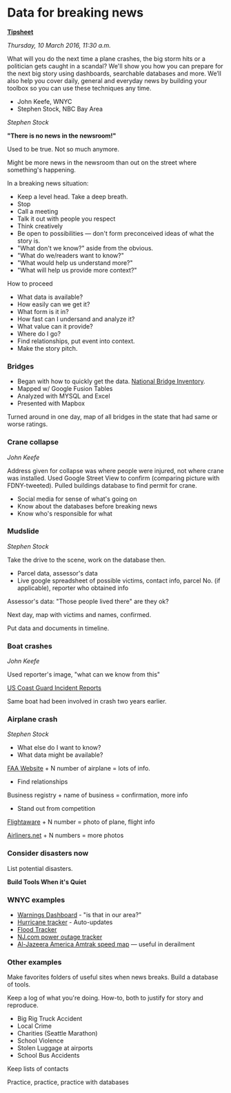 # Data for breaking news

**[Tipsheet](assets/03-data-for-breaking-news.pdf)**

*Thursday, 10 March 2016, 11:30 a.m.*

What will you do the next time a plane crashes, the big storm hits or a politician gets caught in a scandal? We'll show you how you can prepare for the next big story using dashboards, searchable databases and more. We’ll also help you cover daily, general and everyday news by building your toolbox so you can use these techniques any time.

* John Keefe, WNYC
* Stephen Stock, NBC Bay Area

*Stephen Stock*

**"There is no news in the newsroom!"**

Used to be true. Not so much anymore.

Might be more news in the newsroom than out on the street where something's happening.

In a breaking news situation: 

* Keep a level head. Take a deep breath.
* Stop
* Call a meeting
* Talk it out with people you respect
* Think creatively
* Be open to possibilities — don't form preconceived ideas of what the story is.
* "What don't we know?" aside from the obvious.
* "What do we/readers want to know?"
* "What would help us understand more?"
* "What will help us provide more context?"

How to proceed

* What data is available?
* How easily can we get it?
* What form is it in?
* How fast can I undersand and analyze it?
* What value can it provide?
* Where do I go?
* Find relationships, put event into context.
* Make the story pitch.

### Bridges

* Began with how to quickly get the data. [National Bridge Inventory](https://www.fhwa.dot.gov/bridge/nbi.cfm).
* Mapped w/ Google Fusion Tables
* Analyzed with MYSQL and Excel
* Presented with Mapbox

Turned around in one day, map of all bridges in the state that had same or worse ratings.

### Crane collapse

*John Keefe*

Address given for collapse was where people were injured, not where crane was installed. Used Google Street View to confirm (comparing picture with FDNY-tweeted). Pulled buildings database to find permit for crane.

* Social media for sense of what's going on
* Know about the databases before breaking news
* Know who's responsible for what

### Mudslide

*Stephen Stock*

Take the drive to the scene, work on the database then.

* Parcel data, assessor's data
* Live google spreadsheet of possible victims, contact info, parcel No. (if applicable), reporter who obtained info

Assessor's data: "Those people lived there" are they ok?

Next day, map with victims and names, confirmed.

Put data and documents in timeline.

### Boat crashes

*John Keefe*

Used reporter's image, "what can we know from this"

[US Coast Guard Incident Reports](https://cgmix.uscg.mil/iir/)

Same boat had been involved in crash two years earlier.

### Airplane crash

*Stephen Stock*

* What else do I want to know?
* What data might be available?

[FAA Website](http://registry.faa.gov/aircraftinquiry/NNum_Inquiry.aspx) + N number of airplane = lots of info.

* Find relationships

Business registry + name of business = confirmation, more info

* Stand out from competition

[Flightaware](https://flightaware.com/) + N number = photo of plane, flight info

[Airliners.net](http://www.airliners.net/) + N numbers = more photos

### Consider disasters now

List potential disasters.

**Build Tools When it's Quiet**

### WNYC examples

* [Warnings Dashboard](http://project.wnyc.org/dashboard-warnings/) - "is that in our area?"
* [Hurricane tracker](http://project.wnyc.org/hurricane/) - Auto-updates
* [Flood Tracker](http://project.wnyc.org/flood-tracker/)
* [NJ.com power outage tracker](http://www.nj.com/news/index.ssf/2016/01/stay_up_to_the_minute_on_power_outages_in_nj_with.html)
* [Al-Jazeera America Amtrak speed map](http://america.aljazeera.com/multimedia/2015/5/map-derailed-amtrak-sped-through-northeast-corridor.html) — useful in derailment

### Other examples

Make favorites folders of useful sites when news breaks. Build a database of tools.

Keep a log of what you're doing. How-to, both to justify for story and reproduce.

* Big Rig Truck Accident
* Local Crime
* Charities (Seattle Marathon)
* School Violence
* Stolen Luggage at airports
* School Bus Accidents

Keep lists of contacts

Practice, practice, practice with databases